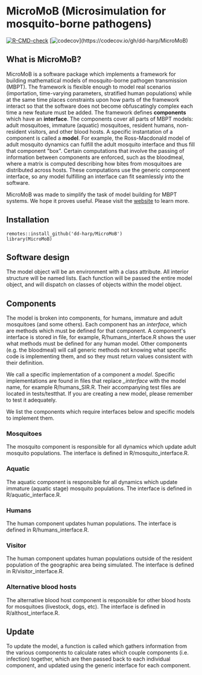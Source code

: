 # MicroMoB (Microsimulation for mosquito-borne pathogens)

<!-- badges: start -->
[![R-CMD-check](https://github.com/dd-harp/MicroMoB/workflows/R-CMD-check/badge.svg)](https://github.com/dd-harp/MicroMoB/actions)
[![codecov](https://codecov.io/gh/dd-harp/MicroMoB/branch/main/graph/badge.svg?)](https://codecov.io/gh/dd-harp/MicroMoB)
<!-- badges: end -->

## What is MicroMoB? 

MicroMoB is a software package which implements a framework for building mathematical models of
mosquito-borne pathogen transmission (MBPT). The framework is flexible enough to model real scenarios (importation, time-varying parameters, stratified human populations) while at the same time places constraints upon how parts of the framework interact so that the software
does not become obfuscatingly complex each time a new feature must be added. The framework defines **components** which
have an **interface**. The components cover all parts of MBPT models: adult mosquitoes, immature (aquatic) mosquitoes,
resident humans, non-resident visitors, and other blood hosts. A specific instantation of a component is called a **model**.
For example, the Ross-Macdonald model of adult mosquito dynamics can fulfill the adult mosquito interface and thus fill that
component "box". Certain computations that involve the passing of information between components are enforced, such as the bloodmeal,
where a matrix is computed describing how bites from mosquitoes are distributed across hosts. These computations use the 
generic component interface, so any model fulfilling an interface can fit seamlessly into the software.

MicroMoB was made to simplify the task of model building for MBPT systems. We hope it proves useful. Please
visit the [website](https://dd-harp.github.io/MicroMoB/) to learn more.

## Installation

```
remotes::install_github('dd-harp/MicroMoB')
library(MicroMoB)
```

## Software design

The model object will be an environment with a class attribute.
All interior structure will be named lists. Each function will be passed the entire
model object, and will dispatch on classes of objects within the model object.

## Components

The model is broken into components, for humans, immature and adult mosquitoes (and some others).
Each component has an _interface_, which are methods which must be defined for that
component. A component's interface is stored in file, for example, R/humans_interface.R
shows the user what methods must be defined for any human model. Other components (e.g. the bloodmeal)
will call generic methods not knowing what specific code is implementing them, and so
they must return values consistent with their definition.

We call a specific implementation of a component a _model_.
Specific implementations are found in files that replace _\_interface_ with the
model name, for example R/humans_SIR.R. Their accompanying test files are located in
tests/testthat. If you are creating a new model, please remember to test it
adequately.

We list the components which require interfaces below and specific models
to implement them.

### Mosquitoes

The mosquito component is responsible for all dynamics which update adult mosquito
populations. The interface is defined in R/mosquito_interface.R.

### Aquatic

The aquatic component is responsible for all dynamics which update immature (aquatic
stage) mosquito populations. The interface is defined in R/aquatic_interface.R.

### Humans

The human component updates human populations. The interface is defined in R/humans_interface.R.

### Visitor

The human component updates human populations outside of the resident population of the geographic area being simulated. 
The interface is defined in R/visitor_interface.R.

### Alternative blood hosts

The alternative blood host component is responsible for other blood hosts for 
mosquitoes (livestock, dogs, etc). The interface is defined in R/althost_interface.R.

## Update

To update the model, a function is called which gathers information from the various
components to calculate rates which couple components (i.e. infection) together, which
are then passed back to each individual component, and updated using the generic
interface for each component.
